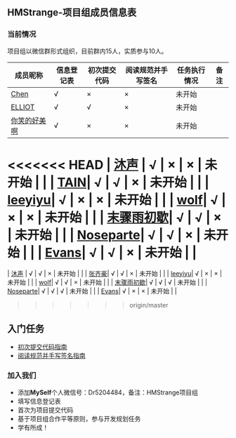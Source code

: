 ## HMStrange-项目组成员信息表

### 当前情况

项目组以微信群形式组织，目前群内15人，实质参与10人。

| 成员昵称 | 信息登记表 | 初次提交代码 |阅读规范并手写签名 | 任务执行情况 | 备注 |
|---------|-----------|-------------|-------------|------|--------|
| [Chen](https://github.com/CCCCCCCCCCChen) | √ | × | × | 未开始 | |
| [ELLIOT](https://github.com/chanjjaeseo) | √ | √ | × | 未开始 | |
| [你笑的好美啊](https://github.com/shen13380308088) | √ | × | × | 未开始 | |
<<<<<<< HEAD
| [沐声](https://github.com/LingBengYing) | √ | × | × |  未开始 | |
| [TAIN](https://github.com/TIANTIANSTUDY)| √ | √ | × | 未开始 | |
| [leeyiyu](https://github.com/leeyiyu)| √ | × | × | 未开始 | |
| [wolf](https://github.com/lvxinqiao)| √ | × | × | 未开始 | |
| [末骤雨初歇](https://github.com/wangjiangtao2)| √ | √ | × | 未开始 | |
| [Noseparte](https://github.com/noseparte/)| √ | √ | × | 未开始 | |
| [Evans](https://github.com/yangyong1997)| √ | √ | × | 未开始 | |
=======
| [沐声](https://github.com/LingBengYing) | √ | √ | × |  未开始 | |
| [张齐豪](https://github.com/TIANTIANSTUDY)| √ | √ | × | 未开始 | |
| [leeyiyu](https://github.com/leeyiyu)| √ | × | × | 未开始 | |
| [wolf](https://github.com/lvxinqiao)| √ | √ | × | 未开始 | |
| [末骤雨初歇](https://github.com/wangjiangtao2)| √ | √ | √ | 未开始 | |
| [Noseparte](https://github.com/noseparte/)| √ | √ | √ | 未开始 | |
| [Evans](https://github.com/yangyong1997)| √ | × | × | 未开始 | |
>>>>>>> origin/master

## 入门任务

* [初次提交代码指南](https://www.imooc.com/article/284151)
* [阅读规范并手写签名指南](https://www.imooc.com/article/284213)

### 加入我们

- 添加**MySelf**个人微信号：Dr5204484，备注：HMStrange项目组
- 填写信息登记表
- 首次为项目提交代码
- 基于项目组合作平等原则，参与开发规划任务
- 学有所成！
